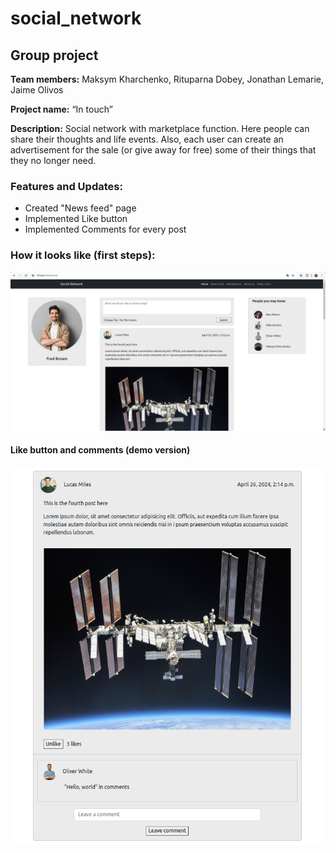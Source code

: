# social_network

## Group project  
  
**Team members:**  Maksym Kharchenko, Rituparna Dobey, Jonathan Lemarie, Jaime Olivos  
  
**Project name:** “In touch”  
  
**Description:** Social network with marketplace function. Here people can share their thoughts and life events. 
Also, each user can create an advertisement for the sale (or give away for free) some of their things that they no longer need.  
  
### Features and Updates:  
- Created "News feed" page
- Implemented Like button
- Implemented Comments for every post
  
### How it looks like (first steps):  
  
![news_feed](./media/for_readme/news_feed.png)   
  
#### Like button and comments (demo version)
  
![post](./media/for_readme/post.png)   
  